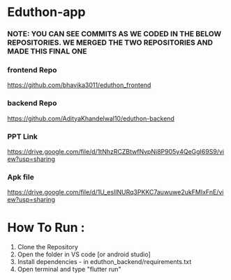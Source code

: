 # Eduthon-app

### NOTE: YOU CAN SEE COMMITS AS WE CODED IN THE BELOW REPOSITORIES. WE MERGED THE TWO REPOSITORIES AND MADE THIS FINAL ONE

### frontend Repo
https://github.com/bhavika3011/eduthon_frontend


### backend Repo
https://github.com/AdityaKhandelwal10/eduthon-backend

### PPT Link
https://drive.google.com/file/d/1tNhzRCZBtwfNvpNi8P905y4QeGgI69S9/view?usp=sharing

### Apk file
https://drive.google.com/file/d/1U_esIlNURq3PKKC7auwuwe2ukFMIxFnE/view?usp=sharing

# How To Run : 
1. Clone the Repository
2. Open the folder in VS code [or android studio]
3. Install dependencies - in eduthon_backend/requirements.txt
4. Open terminal and type "flutter run"

